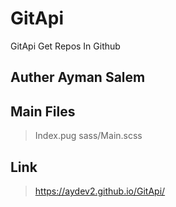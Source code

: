 # GitApi
GitApi Get Repos In Github
## Auther Ayman Salem
## Main Files
> Index.pug
> sass/Main.scss
## Link
> https://aydev2.github.io/GitApi/
